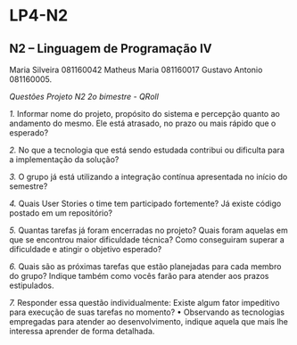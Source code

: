 # LP4-N2

## N2 – Linguagem de Programação IV

Maria Silveira 081160042
Matheus Maria 081160017
Gustavo Antonio 081160005.

_Questões Projeto N2 2o bimestre - QRoll_

_1._	Informar nome do projeto, propósito do sistema e percepção quanto ao andamento do mesmo. Ele está atrasado, no prazo ou mais rápido que o esperado?

_2._	No que a tecnologia que está sendo estudada contribui ou dificulta para a implementação da solução?


_3._	O grupo já está utilizando a integração contínua apresentada no início do semestre?

_4._	Quais User Stories o time tem participado fortemente? Já existe código postado em um repositório?


_5._	Quantas tarefas já foram encerradas no projeto? Quais foram aquelas em que se encontrou maior dificuldade técnica? Como conseguiram superar a dificuldade e atingir o objetivo esperado?

_6._	Quais são as próximas tarefas que estão planejadas para cada membro do grupo? Indique também como vocês farão para atender aos prazos estipulados.


_7._	Responder essa questão individualmente:
      Existe algum fator impeditivo para execução de suas tarefas no momento? 
        •	Observando as tecnologias empregadas para atender ao desenvolvimento, indique aquela que mais lhe interessa aprender de forma detalhada.

